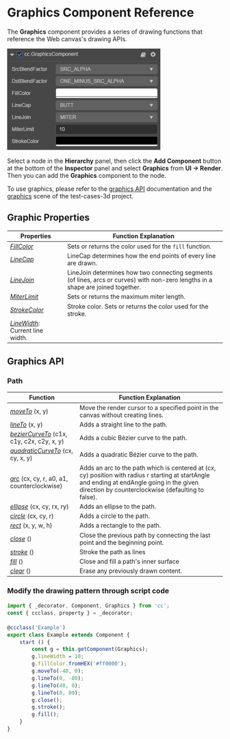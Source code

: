 # Graphics Component Reference

The __Graphics__ component provides a series of drawing functions that reference the Web canvas's drawing APIs.

![graphics](graphics/graphics.png)

Select a node in the __Hierarchy__ panel, then click the __Add Component__ button at the bottom of the __Inspector__ panel and select __Graphics__ from __UI -> Render__. Then you can add the __Graphics__ component to the node.

To use graphics, please refer to the [graphics API](https://docs.cocos.com/creator/3.0/api/en/classes/ui.graphics-1.html) documentation and the [graphics](https://github.com/cocos-creator/test-cases-3d/tree/master/assets/cases/ui/14.graphics) scene of the test-cases-3d project.

## Graphic Properties

| Properties | Function Explanation |
| -------------- | ----------- |
| [*FillColor*](graphics/fillColor.md)     | Sets or returns the color used for the `fill` function. |
| [*LineCap*](graphics/lineCap.md) | LineCap determines how the end points of every line are drawn. |
| [*LineJoin*](graphics/lineJoin.md)       | LineJoin determines how two connecting segments (of lines, arcs or curves) with non-zero lengths in a shape are joined together. |
| [*MiterLimit*](graphics/miterLimit.md)   | Sets or returns the maximum miter length.  |
| [*StrokeColor*](graphics/strokeColor.md) | Stroke color. Sets or returns the color used for the stroke. |
| [*LineWidth*](graphics/lineWidth.md): Current line width.

## Graphics API

### Path

| Function | Function Explanation |
| -------------- | ----------- |
| [*moveTo*](graphics/moveTo.md) (x, y) | Move the render cursor to a specified point in the canvas without creating lines. |
| [*lineTo*](graphics/lineTo.md) (x, y) | Adds a straight line to the path. |
| [*bezierCurveTo*](graphics/bezierCurveTo.md) (c1x, c1y, c2x, c2y, x, y) | Adds a cubic Bézier curve to the path. |
| [*quadraticCurveTo*](graphics/quadraticCurveTo.md) (cx, cy, x, y) | Adds a quadratic Bézier curve to the path. |
| [*arc*](graphics/arc.md) (cx, cy, r, a0, a1, counterclockwise) | Adds an arc to the path which is centered at (cx, cy) position with radius r starting at startAngle and ending at endAngle going in the given direction by counterclockwise (defaulting to false). |
| [*ellipse*](graphics/ellipse.md) (cx, cy, rx, ry) | Adds an ellipse to the path. |
| [*circle*](graphics/circle.md) (cx, cy, r) | Adds a circle to the path. |
| [*rect*](graphics/rect.md) (x, y, w, h) | Adds a rectangle to the path. |
| [*close*](graphics/close.md) () | Close the previous path by connecting the last point and the beginning point. |
| [*stroke*](graphics/stroke.md) () | Stroke the path as lines |
| [*fill*](graphics/fill.md) () | Close and fill a path's inner surface |
| [*clear*](graphics/clear.md) () | Erase any previously drawn content. |

### Modify the drawing pattern through script code

``` ts
import { _decorator, Component, Graphics } from 'cc';
const { ccclass, property } = _decorator;

@ccclass('Example')
export class Example extends Component {
    start () {
        const g = this.getComponent(Graphics);
        g.lineWidth = 10;
        g.fillColor.fromHEX('#ff0000');
        g.moveTo(-40, 0);
        g.lineTo(0, -80);
        g.lineTo(40, 0);
        g.lineTo(0, 80);
        g.close();
        g.stroke();
        g.fill();
    }
}
```
